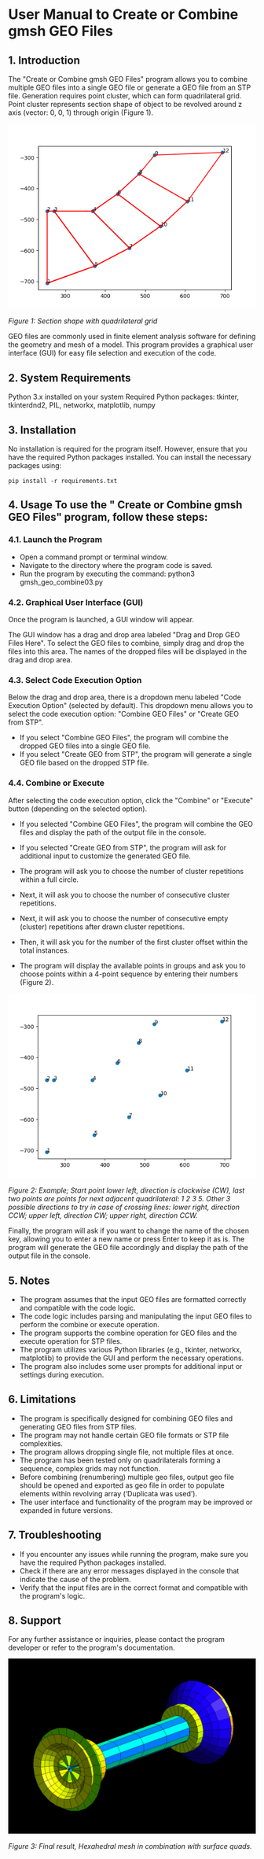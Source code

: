 # User Manual to Create or Combine gmsh GEO Files

## 1. Introduction 

The "Create or Combine gmsh GEO Files" program allows you to combine multiple GEO files into a single GEO file or generate a GEO file from an STP file. Generation requires point cluster, which can form quadrilateral grid. Point cluster represents section shape of object to be revolved around z axis (vector: 0, 0, 1) through origin (Figure 1).

![Figure 1](./images/image1.png)

*Figure 1: Section shape with quadrilateral grid*


GEO files are commonly used in finite element analysis software for defining the geometry and mesh of a model. This program provides a graphical user interface (GUI) for easy file selection and execution of the code.


## 2. System Requirements

Python 3.x installed on your system
Required Python packages: tkinter, tkinterdnd2, PIL, networkx, matplotlib, numpy

## 3. Installation 
No installation is required for the program itself. However, ensure that you have the required Python packages installed. 
You can install the necessary packages using:

```
pip install -r requirements.txt
```

## 4. Usage To use the " Create or Combine gmsh GEO Files" program, follow these steps:

### 4.1. Launch the Program

- Open a command prompt or terminal window.
- Navigate to the directory where the program code is saved.
- Run the program by executing the command: python3 gmsh_geo_combine03.py

### 4.2. Graphical User Interface (GUI)

Once the program is launched, a GUI window will appear.

The GUI window has a drag and drop area labeled "Drag and Drop GEO Files Here".
To select the GEO files to combine, simply drag and drop the files into this area.
The names of the dropped files will be displayed in the drag and drop area.

### 4.3. Select Code Execution Option

Below the drag and drop area, there is a dropdown menu labeled "Code Execution Option" (selected by default).
This dropdown menu allows you to select the code execution option: "Combine GEO Files" or "Create GEO from STP".
- If you select "Combine GEO Files", the program will combine the dropped GEO files into a single GEO file.
- If you select "Create GEO from STP", the program will generate a single GEO file based on the dropped STP file.

### 4.4. Combine or Execute

After selecting the code execution option, click the "Combine" or "Execute" button (depending on the selected option).
- If you selected "Combine GEO Files", the program will combine the GEO files and display the path of the output file in the console.
- If you selected "Create GEO from STP", the program will ask for additional input to customize the generated GEO file.

- The program will ask you to choose the number of cluster repetitions within a full circle.
- Next, it will ask you to choose the number of consecutive cluster repetitions.
- Next, it will ask you to choose the number of consecutive empty (cluster) repetitions after drawn cluster repetitions.
- Then, it will ask you for the number of the first cluster offset within the total instances.
- The program will display the available points in groups and ask you to choose points within a 4-point sequence by entering their numbers (Figure 2).

![Figure 2](./images/image2.png)

*Figure 2: Example; Start point lower left, direction is clockwise (CW), last two points are points for next adjacent quadrilateral: 1 2 3 5. Other 3 possible directions to try in case of crossing lines: lower right, direction CCW; upper left, direction CW; upper right, direction CCW.*

Finally, the program will ask if you want to change the name of the chosen key, allowing you to enter a new name or press Enter to keep it as is.
The program will generate the GEO file accordingly and display the path of the output file in the console.


## 5. Notes

- The program assumes that the input GEO files are formatted correctly and compatible with the code logic.
- The code logic includes parsing and manipulating the input GEO files to perform the combine or execute operation.
- The program supports the combine operation for GEO files and the execute operation for STP files.
- The program utilizes various Python libraries (e.g., tkinter, networkx, matplotlib) to provide the GUI and perform the necessary operations.
- The program also includes some user prompts for additional input or settings during execution.


## 6. Limitations

- The program is specifically designed for combining GEO files and generating GEO files from STP files.
- The program may not handle certain GEO file formats or STP file complexities.
- The program allows dropping single file, not multiple files at once.
- The program has been tested only on quadrilaterals forming a sequence, complex grids may not function.
- Before combining (renumbering) multiple geo files, output geo file should be opened and exported as geo file in order to populate elements within revolving array (‘Duplicata was used’).
- The user interface and functionality of the program may be improved or expanded in future versions.


## 7. Troubleshooting

- If you encounter any issues while running the program, make sure you have the required Python packages installed.
- Check if there are any error messages displayed in the console that indicate the cause of the problem.
- Verify that the input files are in the correct format and compatible with the program's logic.


## 8. Support

For any further assistance or inquiries, please contact the program developer or refer to the program's documentation.


![Figure 3](./images/image3.png)

*Figure 3: Final result, Hexahedral mesh in combination with surface quads.*

